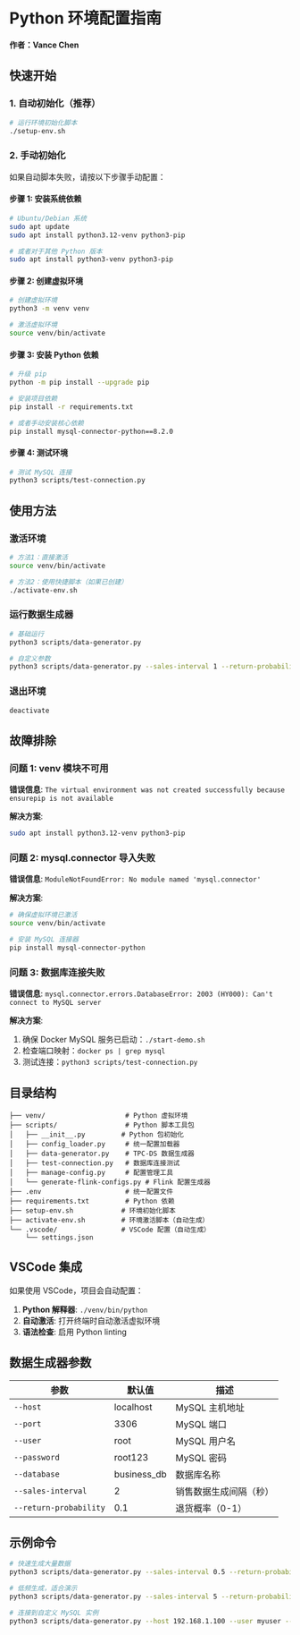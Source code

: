 # Python 环境配置指南

**作者：Vance Chen**

## 快速开始

### 1. 自动初始化（推荐）

```bash
# 运行环境初始化脚本
./setup-env.sh
```

### 2. 手动初始化

如果自动脚本失败，请按以下步骤手动配置：

#### 步骤 1: 安装系统依赖

```bash
# Ubuntu/Debian 系统
sudo apt update
sudo apt install python3.12-venv python3-pip

# 或者对于其他 Python 版本
sudo apt install python3-venv python3-pip
```

#### 步骤 2: 创建虚拟环境

```bash
# 创建虚拟环境
python3 -m venv venv

# 激活虚拟环境
source venv/bin/activate
```

#### 步骤 3: 安装 Python 依赖

```bash
# 升级 pip
python -m pip install --upgrade pip

# 安装项目依赖
pip install -r requirements.txt

# 或者手动安装核心依赖
pip install mysql-connector-python==8.2.0
```

#### 步骤 4: 测试环境

```bash
# 测试 MySQL 连接
python3 scripts/test-connection.py
```

## 使用方法

### 激活环境

```bash
# 方法1：直接激活
source venv/bin/activate

# 方法2：使用快捷脚本（如果已创建）
./activate-env.sh
```

### 运行数据生成器

```bash
# 基础运行
python3 scripts/data-generator.py

# 自定义参数
python3 scripts/data-generator.py --sales-interval 1 --return-probability 0.2
```

### 退出环境

```bash
deactivate
```

## 故障排除

### 问题 1: venv 模块不可用

**错误信息**: `The virtual environment was not created successfully because ensurepip is not available`

**解决方案**:
```bash
sudo apt install python3.12-venv python3-pip
```

### 问题 2: mysql.connector 导入失败

**错误信息**: `ModuleNotFoundError: No module named 'mysql.connector'`

**解决方案**:
```bash
# 确保虚拟环境已激活
source venv/bin/activate

# 安装 MySQL 连接器
pip install mysql-connector-python
```

### 问题 3: 数据库连接失败

**错误信息**: `mysql.connector.errors.DatabaseError: 2003 (HY000): Can't connect to MySQL server`

**解决方案**:
1. 确保 Docker MySQL 服务已启动：`./start-demo.sh`
2. 检查端口映射：`docker ps | grep mysql`
3. 测试连接：`python3 scripts/test-connection.py`

## 目录结构

```
├── venv/                    # Python 虚拟环境
├── scripts/                 # Python 脚本工具包
│   ├── __init__.py         # Python 包初始化
│   ├── config_loader.py     # 统一配置加载器
│   ├── data-generator.py    # TPC-DS 数据生成器
│   ├── test-connection.py   # 数据库连接测试
│   ├── manage-config.py     # 配置管理工具
│   └── generate-flink-configs.py # Flink 配置生成器
├── .env                     # 统一配置文件
├── requirements.txt         # Python 依赖
├── setup-env.sh            # 环境初始化脚本
├── activate-env.sh         # 环境激活脚本（自动生成）
└── .vscode/                # VSCode 配置（自动生成）
    └── settings.json
```

## VSCode 集成

如果使用 VSCode，项目会自动配置：

1. **Python 解释器**: `./venv/bin/python`
2. **自动激活**: 打开终端时自动激活虚拟环境
3. **语法检查**: 启用 Python linting

## 数据生成器参数

| 参数 | 默认值 | 描述 |
|------|--------|------|
| `--host` | localhost | MySQL 主机地址 |
| `--port` | 3306 | MySQL 端口 |
| `--user` | root | MySQL 用户名 |
| `--password` | root123 | MySQL 密码 |
| `--database` | business_db | 数据库名称 |
| `--sales-interval` | 2 | 销售数据生成间隔（秒） |
| `--return-probability` | 0.1 | 退货概率（0-1） |

## 示例命令

```bash
# 快速生成大量数据
python3 scripts/data-generator.py --sales-interval 0.5 --return-probability 0.15

# 低频生成，适合演示
python3 scripts/data-generator.py --sales-interval 5 --return-probability 0.05

# 连接到自定义 MySQL 实例
python3 scripts/data-generator.py --host 192.168.1.100 --user myuser --password mypass
``` 